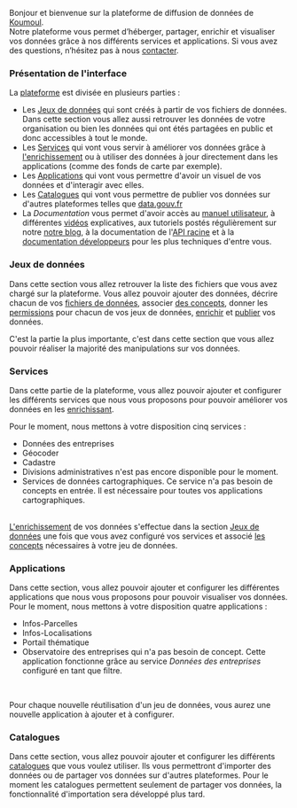 Bonjour et bienvenue sur la plateforme de diffusion de données de [Koumoul](https://koumoul.com).  
Notre plateforme vous permet d’héberger, partager, enrichir et visualiser vos données grâce à nos différents services et applications. Si vous avez des questions, n’hésitez pas à nous [contacter](https://koumoul.com/contact).

### Présentation de l'interface

La [plateforme](https://koumoul.com/s/data-fair/) est divisée en plusieurs parties :
* Les [Jeux de données](https://koumoul.com/s/data-fair/datasets) qui sont créés à partir de vos fichiers de données. Dans cette section vous allez aussi retrouver les données de votre organisation ou bien les données qui ont étés partagées en public et donc accessibles à tout le monde.
* Les [Services](https://koumoul.com/s/data-fair/remote-services) qui vont vous servir à améliorer vos données grâce à [l'enrichissement](user-guide/enrichment) ou à utiliser des données à jour directement dans les applications (comme des fonds de carte par exemple).
* Les [Applications](https://koumoul.com/s/data-fair/applications) qui vont vous permettre d'avoir un visuel de vos données et d'interagir avec elles.
* Les [Catalogues](https://koumoul.com/s/data-fair/catalogs) qui vont vous permettre de publier vos données sur d'autres plateformes telles que [data.gouv.fr](https://www.data.gouv.fr/fr/)
* La *Documentation* vous permet d'avoir accès au [manuel utilisateur](https://koumoul.com/s/data-fair/user-guide), à différentes [vidéos](https://videos.koumoul.com/) explicatives, aux tutoriels postés régulièrement sur notre [notre blog](https://koumoul.com/blog), à la documentation de l'[API racine](https://koumoul.com/documentation/developer/data-fair) et à la [documentation développeurs](https://koumoul.com/documentation/developer) pour les plus techniques d'entre vous.

### Jeux de données

Dans cette section vous allez retrouver la liste des fichiers que vous avez chargé sur la plateforme. Vous allez pouvoir ajouter des données, décrire chacun de vos [fichiers de données](user-guide/dataset), associer [des concepts](user-guide/concepts), donner les [permissions](user-guide/permission) pour chacun de vos jeux de données,  [enrichir](user-guide/enrichment) et [publier](user-guide/catalog) vos données.

C'est la partie la plus importante, c'est dans cette section que vous allez pouvoir réaliser la majorité des manipulations sur vos données.

### Services

Dans cette partie de la plateforme, vous allez pouvoir ajouter et configurer les différents services que nous vous proposons pour pouvoir améliorer vos données en les [enrichissant](user-guide/enrichment).

Pour le moment, nous mettons à votre disposition cinq services :  
* Données des entreprises
* Géocoder
* Cadastre
* Divisions administratives n'est pas encore disponible pour le moment.
* Services de données cartographiques. Ce service n'a pas besoin de concepts en entrée. Il est nécessaire pour toutes vos applications cartographiques.<br></br>

 [L'enrichissement](user-guide/enrichment) de vos données s'effectue dans la section [Jeux de données](https://koumoul.com/s/data-fair/datasets) une fois que vous avez configuré vos services et associé [les concepts](user-guide/concepts) nécessaires à votre jeu de données.

### Applications

Dans cette section, vous allez pouvoir ajouter et configurer les différentes applications que nous vous proposons pour pouvoir visualiser vos données.  
Pour le moment, nous mettons à votre disposition quatre applications :
* Infos-Parcelles
* Infos-Localisations
* Portail thématique
* Observatoire des entreprises qui n'a pas besoin de concept. Cette application fonctionne grâce au service *Données des entreprises* configuré en tant que filtre.

<br>

Pour chaque nouvelle réutilisation d'un jeu de données, vous aurez une nouvelle application à ajouter et à configurer.

### Catalogues

Dans cette section, vous allez pouvoir ajouter et configurer les différents [catalogues](user-guide/catalog) que vous voulez utiliser. Ils vous permettront d'importer des données ou de partager vos données sur d'autres plateformes. Pour le moment les catalogues permettent seulement de partager vos données, la fonctionnalité d'importation sera développé plus tard.
